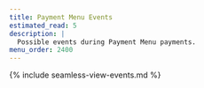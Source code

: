 ```yaml
---
title: Payment Menu Events
estimated_read: 5
description: |
  Possible events during Payment Menu payments.
menu_order: 2400
---
```


{% include seamless-view-events.md %}

